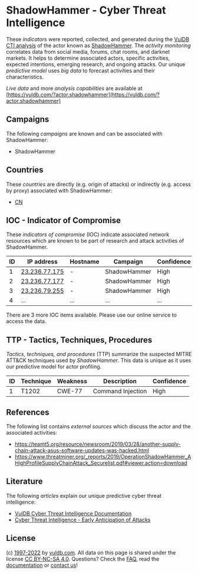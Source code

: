 # ShadowHammer - Cyber Threat Intelligence

These _indicators_ were reported, collected, and generated during the [VulDB CTI analysis](https://vuldb.com/?kb.cti) of the actor known as [ShadowHammer](https://vuldb.com/?actor.shadowhammer). The _activity monitoring_ correlates data from social media, forums, chat rooms, and darknet markets. It helps to determine associated actors, specific activities, expected intentions, emerging research, and ongoing attacks. Our unique _predictive model_ uses _big data_ to forecast activities and their characteristics.

_Live data_ and more _analysis capabilities_ are available at [https://vuldb.com/?actor.shadowhammer](https://vuldb.com/?actor.shadowhammer)

## Campaigns

The following _campaigns_ are known and can be associated with ShadowHammer:

* ShadowHammer

## Countries

These _countries_ are directly (e.g. origin of attacks) or indirectly (e.g. access by proxy) associated with ShadowHammer:

* [CN](https://vuldb.com/?country.cn)

## IOC - Indicator of Compromise

These _indicators of compromise_ (IOC) indicate associated network resources which are known to be part of research and attack activities of ShadowHammer.

ID | IP address | Hostname | Campaign | Confidence
-- | ---------- | -------- | -------- | ----------
1 | [23.236.77.175](https://vuldb.com/?ip.23.236.77.175) | - | ShadowHammer | High
2 | [23.236.77.177](https://vuldb.com/?ip.23.236.77.177) | - | ShadowHammer | High
3 | [23.236.79.255](https://vuldb.com/?ip.23.236.79.255) | - | ShadowHammer | High
4 | ... | ... | ... | ...

There are 3 more IOC items available. Please use our online service to access the data.

## TTP - Tactics, Techniques, Procedures

_Tactics, techniques, and procedures_ (TTP) summarize the suspected MITRE ATT&CK techniques used by _ShadowHammer_. This data is unique as it uses our predictive model for actor profiling.

ID | Technique | Weakness | Description | Confidence
-- | --------- | -------- | ----------- | ----------
1 | T1202 | CWE-77 | Command Injection | High

## References

The following list contains _external sources_ which discuss the actor and the associated activities:

* https://teamt5.org/resource/newsroom/2019/03/28/another-supply-chain-attack-asus-software-updates-was-hacked.html
* https://www.threatminer.org/_reports/2019/OperationShadowHammer_AHighProfileSupplyChainAttack_Securelist.pdf#viewer.action=download

## Literature

The following _articles_ explain our unique predictive cyber threat intelligence:

* [VulDB Cyber Threat Intelligence Documentation](https://vuldb.com/?kb.cti)
* [Cyber Threat Intelligence - Early Anticipation of Attacks](https://www.scip.ch/en/?labs.20201022)

## License

(c) [1997-2022](https://vuldb.com/?kb.changelog) by [vuldb.com](https://vuldb.com/?kb.about). All data on this page is shared under the license [CC BY-NC-SA 4.0](https://creativecommons.org/licenses/by-nc-sa/4.0/). Questions? Check the [FAQ](https://vuldb.com/?kb.faq), read the [documentation](https://vuldb.com/?kb) or [contact us](https://vuldb.com/?contact)!

